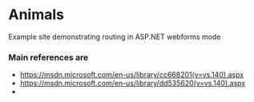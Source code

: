 # Animals
Example site demonstrating routing in ASP.NET webforms mode

### Main references are
* https://msdn.microsoft.com/en-us/library/cc668201(v=vs.140).aspx
* https://msdn.microsoft.com/en-us/library/dd535620(v=vs.140).aspx
* 
